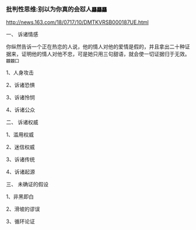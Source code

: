 ### 批判性思维:别以为你真的会怼人`龘龘龘`
http://news.163.com/18/0717/10/DMTKVRSB000187UE.html

一、 诉诸情感

你纵然告诉一个正在热恋的人说，他的情人对他的爱情是假的，并且拿出二十种证据来，证明他的情人对他不忠，可是她只用三句甜语，就会使一切证据归于无效。`龖龖囗`

1、人身攻击

2、诉诸恐惧

3、诉诸怜悯

4、诉诸公众

二、 诉诸权威

1、滥用权威

2、迷信权威

3、诉诸传统

4、诉诸起源

三、 未确证的假设

1、非黑即白

2、滑坡的谬误

3、循环论证
